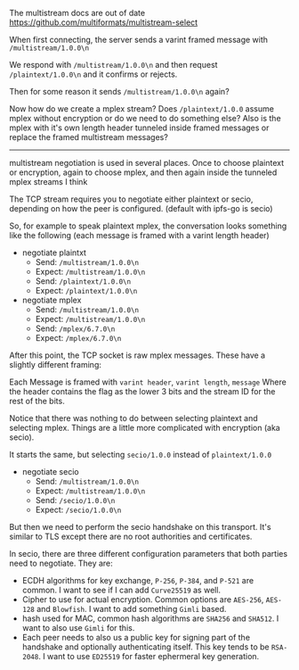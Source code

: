 The multistream docs are out of date https://github.com/multiformats/multistream-select

When first connecting, the server sends a varint framed message with `/multistream/1.0.0\n`

We respond with `/multistream/1.0.0\n` and then request `/plaintext/1.0.0\n` and it confirms or rejects.

Then for some reason it sends `/multistream/1.0.0\n` again?

Now how do we create a mplex stream?  Does `/plaintext/1.0.0` assume mplex without encryption or do we need to do something else?  Also is the mplex with it's own length header tunneled inside framed messages or replace the framed multistream messages?

----------------------------------------

multistream negotiation is used in several places.  Once to choose plaintext or encryption, again to choose mplex, and then again inside the tunneled mplex streams I think

The TCP stream requires you to negotiate either plaintext or secio, depending on how the peer is configured. (default with ipfs-go is secio)

So, for example to speak plaintext mplex, the conversation looks something like the following (each message is framed with a varint length header)

- negotiate plaintxt
  - Send: `/multistream/1.0.0\n`
  - Expect: `/multistream/1.0.0\n`
  - Send: `/plaintext/1.0.0\n`
  - Expect: `/plaintext/1.0.0\n`
- negotiate mplex 
  - Send: `/multistream/1.0.0\n`
  - Expect: `/multistream/1.0.0\n`
  - Send: `/mplex/6.7.0\n`
  - Expect: `/mplex/6.7.0\n`

After this point, the TCP socket is raw mplex messages.  These have a slightly different framing:

Each Message is framed with `varint header`, `varint length`, `message` Where the header contains the flag as the lower 3 bits and the stream ID for the rest of the bits.

Notice that there was nothing to do between selecting plaintext and selecting mplex.  Things are a little more complicated with encryption (aka secio).

It starts the same, but selecting `secio/1.0.0` instead of `plaintext/1.0.0`

- negotiate secio
  - Send: `/multistream/1.0.0\n`
  - Expect: `/multistream/1.0.0\n`
  - Send: `/secio/1.0.0\n`
  - Expect: `/secio/1.0.0\n`

But then we need to perform the secio handshake on this transport.  It's similar to TLS except there are no root authorities and certificates.

In secio, there are three different configuration parameters that both parties need to negotiate.  They are:

- ECDH algorithms for key exchange, `P-256`, `P-384`, and `P-521` are common.  I want to see if I can add `Curve25519` as well.
- Cipher to use for actual encryption.  Common options are `AES-256`, `AES-128` and `Blowfish`.  I want to add something `Gimli` based.
- hash used for MAC, common hash algorithms are `SHA256` and `SHA512`.  I want to also use `Gimli` for this.
- Each peer needs to also us a public key for signing part of the handshake and optionally authenticating itself.  This key tends to be `RSA-2048`. I want to use `ED25519` for faster ephermeral key generation.
